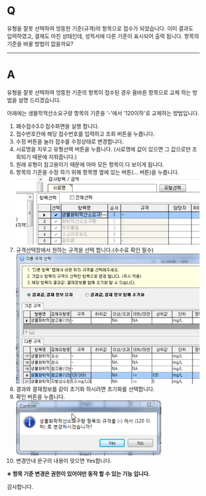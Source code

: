 # Q

유형을 잘못 선택하여 엉뚱한 기준(규격)의 항목으로 접수가 되었습니다.
이미 결과도 입력하였고, 결재도 마친 상태인데, 성적서에 다른 기준이 표시되어 출력 됩니다.
항목의 기준을 바꿀 방법이 없을까요?

***
# A
유형을 잘못 선택하여 엉뚱한 기준의 항목이 접수된 경우 올바른 항목으로 교체 하는 방법을 설명 드리겠습니다.

아래에는 생물학적산소요구량 항목의 기준을 '-'에서 '120이하'로 교체하는 방법입니다.

1. 폐수접수3.0 접수화면을 실행 합니다.
1. 접수번호칸에 해당 접수번호를 입력하고 조회 버튼을 누릅니다.
1. 수정 버튼을 눌러 접수를 수정상태로 변경합니다.
1. 시료명을 지우고 유형선택 버튼을 누릅니다.
(시료명에 값이 있으면 그 값으로만 조회되기 때문에 지워줍니다.)
1. 원래 유형이 참고용이기 때문에 아마 모든 항목이 다 보이게 됩니다.
1. 항목의 기준을 수정 하기 위해 항목명 옆에 있는 버튼(... 버튼)을 누릅니다.
  ![](/assets/faq/003-01/01항목선택.png)
1. 규격선택창에서 원하는 규격을 선택 합니다.(수수료 확인 필수)
  ![](/assets/faq/003-01/02규격선택.png)  
1. 결과와 결재정보를 같이 초기화 하시려면 초기화를 선택합니다.  
1. 확인 버튼을 누릅니다.
  ![](/assets/faq/003-01/03확인.png)   
1. 변경안내 문구의 내용이 맞으면 Yes합니다.


**※ 항목 기준 변경은 권한이 있어야만 동작 할 수 있는 기능 입니다.**

감사합니다.